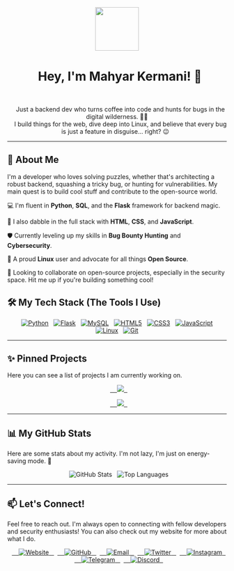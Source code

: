 <div align="center">
  <img src="https://media.giphy.com/media/v1.Y2lkPTc5MGI3NjExd2ZldGk3cm1maHhhcHRocjQyd3p4eWV4aWh5cnBqbnljbGNpaDdscSZlcD12MV9pbnRlcm5hbF9naWZfYnlfaWQmY3Q9Zw/M9gbBd9nbDrOTu1Mqx/giphy.gif" width="100" />
  <h1>
    Hey, I'm Mahyar Kermani! 👋
  </h1>
</div>

<div align="center">
  <p>
    Just a backend dev who turns coffee into code and hunts for bugs in the digital wilderness. 🐛🏹<br />
    I build things for the web, dive deep into Linux, and believe that every bug is just a feature in disguise... right? 😉
  </p>
</div>

---

## 🚀 About Me

I'm a developer who loves solving puzzles, whether that's architecting a robust backend, squashing a tricky bug, or hunting for vulnerabilities. My main quest is to build cool stuff and contribute to the open-source world.

💻 I'm fluent in **Python**, **SQL**, and the **Flask** framework for backend magic.

🎨 I also dabble in the full stack with **HTML**, **CSS**, and **JavaScript**.

🛡️ Currently leveling up my skills in **Bug Bounty Hunting** and **Cybersecurity**.

🐧 A proud **Linux** user and advocate for all things **Open Source**.

🤝 Looking to collaborate on open-source projects, especially in the security space. Hit me up if you're building something cool!


## 🛠️ My Tech Stack (The Tools I Use)

<p align="center">
  <a href="https://www.python.org" target="_blank" rel="noreferrer"><img src="https://img.shields.io/badge/Python-3776AB?style=for-the-badge&logo=python&logoColor=white" alt="Python"/></a>
  <a href="https://flask.palletsprojects.com/" target="_blank" rel="noreferrer"><img src="https://img.shields.io/badge/Flask-000000?style=for-the-badge&logo=flask&logoColor=white" alt="Flask"/></a>
  <a href="https://www.mysql.com/" target="_blank" rel="noreferrer"><img src="https://img.shields.io/badge/MySQL-4479A1?style=for-the-badge&logo=mysql&logoColor=white" alt="MySQL"/></a>
  <a href="https://www.w3.org/html/" target="_blank" rel="noreferrer"><img src="https://img.shields.io/badge/HTML5-E34F26?style=for-the-badge&logo=html5&logoColor=white" alt="HTML5"/></a>
  <a href="https://www.w3schools.com/css/" target="_blank" rel="noreferrer"><img src="https://img.shields.io/badge/CSS3-1572B6?style=for-the-badge&logo=css3&logoColor=white" alt="CSS3"/></a>
  <a href="https://developer.mozilla.org/en-US/docs/Web/JavaScript" target="_blank" rel="noreferrer"><img src="https://img.shields.io/badge/JavaScript-F7DF1E?style=for-the-badge&logo=javascript&logoColor=black" alt="JavaScript"/></a>
  <a href="https://www.linux.org/" target="_blank" rel="noreferrer"><img src="https://img.shields.io/badge/Linux-FCC624?style=for-the-badge&logo=linux&logoColor=black" alt="Linux"/></a>
  <a href="https://git-scm.com/" target="_blank" rel="noreferrer"><img src="https://img.shields.io/badge/Git-F05032?style=for-the-badge&logo=git&logoColor=white" alt="Git"/></a>
</p>

---

## ✨ Pinned Projects

Here you can see a list of projects I am currently working on.

<p align="center">
  <a href="https://github.com/mahyarkermani1/NetGlimpse">
    <img src="https://github-readme-stats.vercel.app/api/pin/?username=mahyarkermani1&repo=NetGlimpse&theme=tokyonight&show_owner=true" />
  </a>
</p>

<p align="center">
  <a href="https://github.com/mahyarkermani1/StatusEye">
    <img src="https://github-readme-stats.vercel.app/api/pin/?username=mahyarkermani1&repo=StatusEye&theme=tokyonight&show_owner=true" />
  </a>
</p>

---

## 📊 My GitHub Stats

Here are some stats about my activity. I'm not lazy, I'm just on energy-saving mode. 🔋

<p align="center">
  <img src="https://github-readme-stats.vercel.app/api?username=mahyarkermani1&show_icons=true&theme=tokyonight&count_private=true&include_all_commits=true" alt="GitHub Stats" />
  <img src="https://github-readme-stats.vercel.app/api/top-langs/?username=mahyarkermani1&layout=compact&theme=tokyonight" alt="Top Languages" />
</p>

---

## 📫 Let's Connect!

Feel free to reach out. I'm always open to connecting with fellow developers and security enthusiasts! You can also check out my website for more about what I do.

<p align="center">
  <a href="https://mahyar.sbs" target="_blank">
    <img src="https://img.shields.io/badge/Website-000000?style=for-the-badge&logo=About.me&logoColor=white" alt="Website"/>
  </a>
  <a href="https://github.com/mahyarkermani1/" target="_blank">
    <img src="https://img.shields.io/badge/GitHub-181717?style=for-the-badge&logo=github&logoColor=white" alt="GitHub"/>
  </a>
  <a href="mailto:mohammadmahyarkermani@gmail.com">
    <img src="https://img.shields.io/badge/Email-D14836?style=for-the-badge&logo=gmail&logoColor=white" alt="Email"/>
  </a>
  <a href="https://twitter.com/mahyarkermani2" target="_blank">
    <img src="https://img.shields.io/badge/Twitter-1DA1F2?style=for-the-badge&logo=twitter&logoColor=white" alt="Twitter"/>
  </a>
  <a href="https://www.instagram.com/mahyarkermani2/" target="_blank">
    <img src="https://img.shields.io/badge/Instagram-E4405F?style=for-the-badge&logo=instagram&logoColor=white" alt="Instagram"/>
  </a>
  <a href="https://t.me/mahyarkermani1/" target="_blank">
    <img src="https://img.shields.io/badge/Telegram-26A5E4?style=for-the-badge&logo=telegram&logoColor=white" alt="Telegram"/>
  </a>
  <a href="https://discordapp.com/users/1334483578716684333" target="_blank">
    <img src="https://img.shields.io/badge/Discord-5865F2?style=for-the-badge&logo=discord&logoColor=white" alt="Discord"/>
  </a>
</p>
